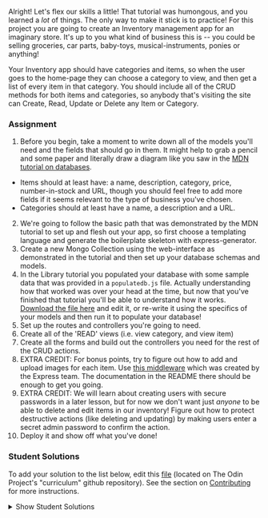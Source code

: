 Alright! Let's flex our skills a little! That tutorial was humongous, and you learned a _lot_ of things. The only way to make it stick is to practice! For this project you are going to create an Inventory management app for an imaginary store. It's up to you what kind of business this is -- you could be selling groceries, car parts, baby-toys, musical-instruments, ponies or anything!

Your Inventory app should have categories and items, so when the user goes to the home-page they can choose a category to view, and then get a list of every item in that category. You should include all of the CRUD methods for both items and categories, so anybody that's visiting the site can Create, Read, Update or Delete any Item or Category.

### Assignment

<div class="lesson-content__panel" markdown="1">

1. Before you begin, take a moment to write down all of the models you'll need and the fields that should go in them. It might help to grab a pencil and some paper and literally draw a diagram like you saw in the [MDN tutorial on databases](https://developer.mozilla.org/en-US/docs/Learn/Server-side/Express_Nodejs/mongoose#Designing_the_LocalLibrary_models).
  - Items should at least have: a name, description, category, price, number-in-stock and URL, though you should feel free to add more fields if it seems relevant to the type of business you've chosen.
  - Categories should at least have a name, a description and a URL.
2. We're going to follow the basic path that was demonstrated by the MDN tutorial to set up and flesh out your app, so first choose a templating language and generate the boilerplate skeleton with express-generator.
3. Create a new Mongo Collection using the web-interface as demonstrated in the tutorial and then set up your database schemas and models. 
4. In the Library tutorial you populated your database with some sample data that was provided in a `populatedb.js` file. Actually understanding how that worked was over your head at the time, but now that you've finished that tutorial you'll be able to understand how it works. [Download the file here](https://raw.githubusercontent.com/hamishwillee/express-locallibrary-tutorial/master/populatedb.js) and edit it, or re-write it using the specifics of your models and then run it to populate your database!
5. Set up the routes and controllers you're going to need.
6. Create all of the 'READ' views (i.e. view category, and view item)
7. Create all the forms and build out the controllers you need for the rest of the CRUD actions.
8. EXTRA CREDIT: For bonus points, try to figure out how to add and upload images for each item. Use [this middleware](https://github.com/expressjs/multer) which was created by the Express team. The documentation in the README there should be enough to get you going.
9. EXTRA CREDIT:  We will learn about creating users with secure passwords in a later lesson, but for now we don't want just _anyone_ to be able to delete and edit items in our inventory! Figure out how to protect destructive actions (like deleting and updating) by making users enter a secret admin password to confirm the action.
10. Deploy it and show off what you've done!

</div>

### Student Solutions
To add your solution to the list below, edit this [file](https://github.com/TheOdinProject/curriculum/blob/master/nodeJS/express-basics/Express-Inventory-Application.md) (located on The Odin Project's "curriculum" github repository). See the section on [Contributing](http://github.com/TheOdinProject/curriculum/blob/master/contributing.md) for more instructions.

<details markdown="block">
  <summary> Show Student Solutions </summary>

- Add your solution below this line!
- [Braxton Lemmon's Solution](https://github.com/braxtonlemmon/boardgame-inventory) - [View in Browser](https://young-springs-70277.herokuapp.com/game/5e9d4fda3b91bf29f9b9f0ae)
- [Henrique Sousa's Solution](https://github.com/Henrique-Sousa/inventory-application) - [View in Browser](https://henriquesousa-inventory.herokuapp.com/)
- [Zakariye's Solution](https://github.com/ZYusuf10/PhoneInventory) - [View in Browser](https://limitless-escarpment-68136.herokuapp.com/catalog)
- [Vanessacor's Solution](https://github.com/vanessacor/skateshop) - [View in Browser](https://skateshopinventory.herokuapp.com/catalog)
- [tracy2811's Solution](https://github.com/tracy2811/inventory) - [View in Browser](https://fathomless-taiga-39964.herokuapp.com/)
- [Vollantre's Solution](https://github.com/vollantre/inventory_app) - [View in Browser](https://secure-lowlands-33834.herokuapp.com/inventory)
- [Eljoey's Solution](https://github.com/eljoey/Game-Inventory) - [View in Browser](https://immense-spire-45668.herokuapp.com/)
- [rbkjefkj's Solution](https://github.com/rbkjefkj/inventory-app) - [View in Browser](https://glacial-mountain-36822.herokuapp.com/)
- [jdonahue135's Solution](https://github.com/jdonahue135/golf_store) - [View in Browser](https://quiet-reaches-49920.herokuapp.com/)
- [Ryan Floyd's Solution](https://github.com/MrRyanFloyd/odin-inventory-application) - [View in Browser](https://odin-inventory-application.herokuapp.com/)
- [Aron's Solution](https://github.com/aronfischer/mern_inventory_project) - [View in Browser](https://aronfischer.github.io/mern_inventory_project/)
</details>
